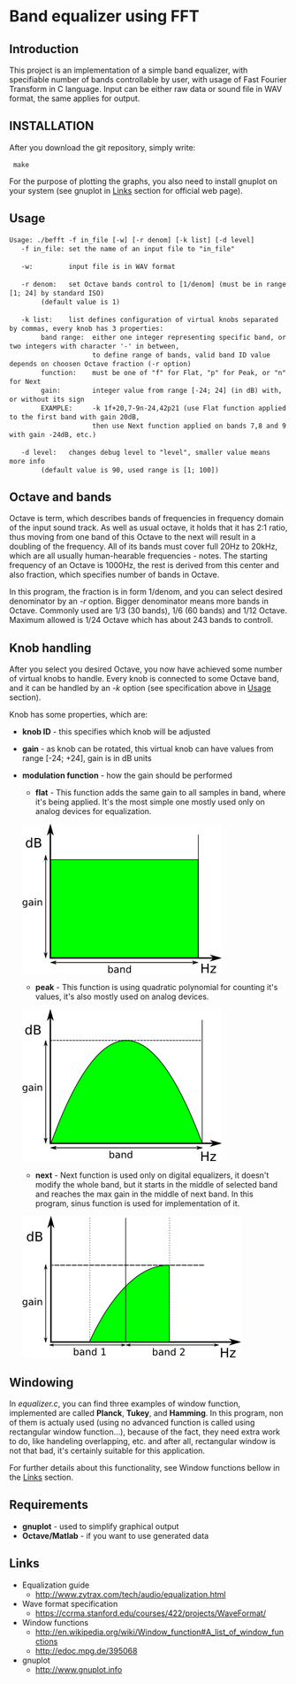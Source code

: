 Band equalizer using FFT
========================

Introduction
------------
This project is an implementation of a simple band equalizer, with specifiable number of bands controllable by user, with usage of Fast Fourier Transform in C language. Input can be either raw data or sound file in WAV format, the same applies for output.

INSTALLATION
------------
After you download the git repository, simply write:

     make

For the purpose of plotting the graphs, you also need to install gnuplot on your system (see gnuplot in [Links](#links) section for official web page).

Usage
-----
```
Usage: ./befft -f in_file [-w] [-r denom] [-k list] [-d level]
   -f in_file: set the name of an input file to "in_file"

   -w:         input file is in WAV format

   -r denom:   set Octave bands control to [1/denom] (must be in range [1; 24] by standard ISO)
        (default value is 1)

   -k list:    list defines configuration of virtual knobs separated by commas, every knob has 3 properties:
        band range:  either one integer representing specific band, or two integers with character '-' in between,
                     to define range of bands, valid band ID value depends on choosen Octave fraction (-r option)
        function:    must be one of "f" for Flat, "p" for Peak, or "n" for Next
        gain:        integer value from range [-24; 24] (in dB) with, or without its sign
        EXAMPLE:     -k 1f+20,7-9n-24,42p21 (use Flat function applied to the first band with gain 20dB,
                     then use Next function applied on bands 7,8 and 9 with gain -24dB, etc.)

   -d level:   changes debug level to "level", smaller value means more info
        (default value is 90, used range is [1; 100])
```

Octave and bands
----------------
Octave is term, which describes bands of frequencies in frequency domain of the input sound track. As well as usual octave, it holds that it has 2:1 ratio, thus moving from one band of this Octave to the next will result in a doubling of the frequency. All of its bands must cover full 20Hz to 20kHz, which are all usually human-hearable frequencies - notes. The starting frequency of an Octave is 1000Hz, the rest is derived from this center and also fraction, which specifies number of bands in Octave.

In this program, the fraction is in form 1/denom, and you can select desired denominator by an *-r* option. Bigger denominator means more bands in Octave. Commonly used are 1/3 (30 bands), 1/6 (60 bands) and 1/12 Octave. Maximum allowed is 1/24 Octave which has about 243 bands to controll.

Knob handling
--------------
After you select you desired Octave, you now have achieved some number of virtual knobs to handle. Every knob is connected to some Octave band, and it can be handled by an *-k* option (see specification above in [Usage](#usage) section).

Knob has some properties, which are:
 - **knob ID** - this specifies which knob will be adjusted
 - **gain** - as knob can be rotated, this virtual knob can have values from range \[-24; +24\], gain is in dB units
 - **modulation function** - how the gain should be performed
   - **flat** - This function adds the same gain to all samples in band, where it's being applied. It's the most simple one mostly used only on analog devices for equalization.

	![Alt text](./resources/flat.png "Flat function")
   - **peak** - This function is using quadratic polynomial for counting it's values, it's also mostly used on analog devices.

	![Alt text](./resources/peak.png "Peak function")
   - **next** - Next function is used only on digital equalizers, it doesn't modify the whole band, but it starts in the middle of selected band and reaches the max gain in the middle of next band. In this program, sinus function is used for implementation of it.

	![Alt text](./resources/next.png "Next function")

Windowing
---------
In *equalizer.c*, you can find three examples of window function, implemented are called **Planck**, **Tukey**, and **Hamming**. In this program, non of them is actualy used (using no advanced function is called using rectangular window function...), because of the fact, they need extra work to do, like handeling overlapping, etc. and after all, rectangular window is not that bad, it's certainly suitable for this application.

For further details about this functionality, see Window functions bellow in the [Links](#links) section.

Requirements
------------
 - **gnuplot** - used to simplify graphical output
 - **Octave/Matlab** - if you want to use generated data

Links
-----
 - Equalization guide
   - http://www.zytrax.com/tech/audio/equalization.html
 - Wave format specification
   - https://ccrma.stanford.edu/courses/422/projects/WaveFormat/
 - Window functions
   - http://en.wikipedia.org/wiki/Window_function#A_list_of_window_functions
   - http://edoc.mpg.de/395068
 - gnuplot
   - http://www.gnuplot.info
